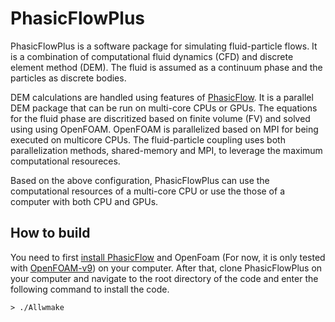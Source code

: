 # PhasicFlowPlus
PhasicFlowPlus is a software package for simulating fluid-particle flows. It is a combination of computational fluid dynamics (CFD) and discrete element method (DEM). The fluid is assumed as a continuum phase and the particles as discrete bodies.

DEM calculations are handled using features of [PhasicFlow](https://github.com/PhasicFlow/phasicFlow). It is a parallel DEM package that can be run on multi-core CPUs or GPUs. The equations for the fluid phase are discritized based on finite volume (FV) and solved using using OpenFOAM. OpenFOAM is parallelized based on MPI for being executed on multicore CPUs. The fluid-particle coupling uses both parallelization methods, shared-memory and MPI, to leverage the maximum computational resoureces. 

Based on the above configuration, PhasicFlowPlus can use the computational resources of a multi-core CPU or use the those of a computer with both CPU and GPUs. 

## How to build
You need to first [install PhasicFlow](https://github.com/PhasicFlow/phasicFlow/wiki/How-to-Build-PhasicFlow) and OpenFoam (For now, it is only tested with [OpenFOAM-v9](https://openfoam.org/download/9-source/)) on your computer. After that, clone PhasicFlowPlus on your computer and navigate to the root directory of the code and enter the following command to install the code.

`> ./Allwmake`


